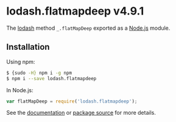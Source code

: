 # lodash.flatmapdeep v4.9.1

The [lodash](https://lodash.com/) method `_.flatMapDeep` exported as a [Node.js](https://nodejs.org/) module.

## Installation

Using npm:
```bash
$ {sudo -H} npm i -g npm
$ npm i --save lodash.flatmapdeep
```

In Node.js:
```js
var flatMapDeep = require('lodash.flatmapdeep');
```

See the [documentation](https://lodash.com/docs#flatMapDeep) or [package source](https://github.com/lodash/lodash/blob/4.9.1-npm-packages/lodash.flatmapdeep) for more details.
